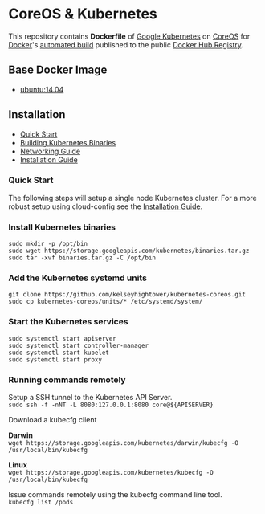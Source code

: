 # CoreOS & Kubernetes 

This repository contains **Dockerfile** of [Google Kubernetes](https://github.com/GoogleCloudPlatform/kubernetes) on [CoreOS](https://coreos.com) for [Docker](https://www.docker.com/)'s [automated build](https://registry.hub.docker.com/u/guttertec/coreos-kubernetes/) published to the public [Docker Hub Registry](https://registry.hub.docker.com/).

## Base Docker Image

* [ubuntu:14.04](https://registry.hub.docker.com/u/library/ubuntu/)

## Installation

* [Quick Start](#quick-start)
* [Building Kubernetes Binaries](docs/build.md)
* [Networking Guide](docs/networking.md)
* [Installation Guide](docs/installation.md)

### Quick Start

The following steps will setup a single node Kubernetes cluster. For a more robust setup using cloud-config see the [Installation Guide](docs/installation.md).

### Install Kubernetes binaries

```
sudo mkdir -p /opt/bin
sudo wget https://storage.googleapis.com/kubernetes/binaries.tar.gz
sudo tar -xvf binaries.tar.gz -C /opt/bin
```

### Add the Kubernetes systemd units

```
git clone https://github.com/kelseyhightower/kubernetes-coreos.git
sudo cp kubernetes-coreos/units/* /etc/systemd/system/
```

### Start the Kubernetes services

```
sudo systemctl start apiserver
sudo systemctl start controller-manager
sudo systemctl start kubelet
sudo systemctl start proxy
```

### Running commands remotely

Setup a SSH tunnel to the Kubernetes API Server.  
`sudo ssh -f -nNT -L 8080:127.0.0.1:8080 core@${APISERVER}`

Download a kubecfg client

**Darwin**  
`wget https://storage.googleapis.com/kubernetes/darwin/kubecfg -O /usr/local/bin/kubecfg`

**Linux**  
`wget https://storage.googleapis.com/kubernetes/kubecfg -O /usr/local/bin/kubecfg`

Issue commands remotely using the kubecfg command line tool.  
`kubecfg list /pods`